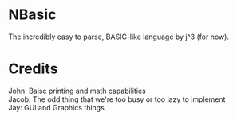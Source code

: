 # NBasic

The incredibly easy to parse, BASIC-like language by j^3 (for now).

# Credits
John: Baisc printing and math capabilities <br />
Jacob: The odd thing that we're too busy or too lazy to implement <br />
Jay: GUI and Graphics things <br />
